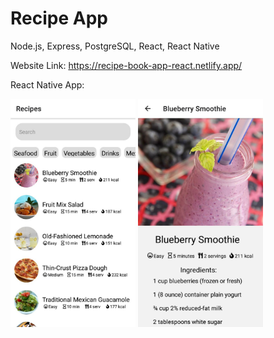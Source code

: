 # Recipe App

Node.js, Express, PostgreSQL, React, React Native

Website Link:
https://recipe-book-app-react.netlify.app/


React Native App:

![](recipe-app-mobile1.jpg)
![](recipe-app-mobile2.jpg)

<style type="text/css">
    img {
        width: 200px;
        height: 365px;
    }
</style>
